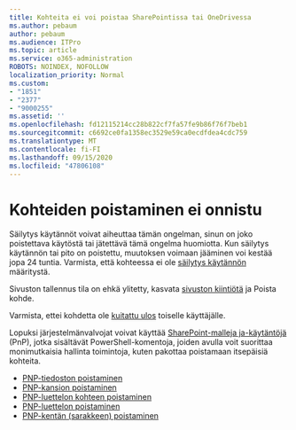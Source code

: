 ```yaml
---
title: Kohteita ei voi poistaa SharePointissa tai OneDrivessa
ms.author: pebaum
author: pebaum
ms.audience: ITPro
ms.topic: article
ms.service: o365-administration
ROBOTS: NOINDEX, NOFOLLOW
localization_priority: Normal
ms.custom:
- "1851"
- "2377"
- "9000255"
ms.assetid: ''
ms.openlocfilehash: fd12115214cc28b822cf7fa57fe9b86f76f7beb1
ms.sourcegitcommit: c6692ce0fa1358ec3529e59ca0ecdfdea4cdc759
ms.translationtype: MT
ms.contentlocale: fi-FI
ms.lasthandoff: 09/15/2020
ms.locfileid: "47806108"
---
```

# <a name="unable-to-delete-items"></a>Kohteiden poistaminen ei onnistu

Säilytys käytännöt voivat aiheuttaa tämän ongelman, sinun on joko poistettava käytöstä tai jätettävä tämä ongelma huomiotta. Kun säilytys käytännön tai pito on poistettu, muutoksen voimaan jääminen voi kestää jopa 24 tuntia. Varmista, että kohteessa ei ole [säilytys käytännön](https://docs.microsoft.com/microsoft-365/compliance/retention-policies) määritystä.

Sivuston tallennus tila on ehkä ylitetty, kasvata [sivuston kiintiötä](https://docs.microsoft.com/powershell/module/sharepoint-online/set-sposite?view=sharepoint-ps) ja Poista kohde.

Varmista, ettei kohdetta ole [kuitattu ulos](https://support.office.com/article/check-out-check-in-or-discard-changes-to-files-in-a-library-7e2c12a9-a874-4393-9511-1378a700f6de) toiselle käyttäjälle.

Lopuksi järjestelmänvalvojat voivat käyttää [SharePoint-malleja ja-käytäntöjä](https://docs.microsoft.com/powershell/sharepoint/sharepoint-pnp/sharepoint-pnp-cmdlets?view=sharepoint-ps#installation) (PnP), jotka sisältävät PowerShell-komentoja, joiden avulla voit suorittaa monimutkaisia hallinta toimintoja, kuten pakottaa poistamaan itsepäisiä kohteita.
- [PNP-tiedoston poistaminen](https://docs.microsoft.com/powershell/module/sharepoint-pnp/remove-pnpfile?view=sharepoint-ps)
- [PNP-kansion poistaminen](https://docs.microsoft.com/powershell/module/sharepoint-pnp/remove-pnpfolder?view=sharepoint-ps)
- [PNP-luettelon kohteen poistaminen](https://docs.microsoft.com/powershell/module/sharepoint-pnp/remove-pnplistitem?view=sharepoint-ps)
- [PNP-luettelon poistaminen](https://docs.microsoft.com/powershell/module/sharepoint-pnp/remove-pnplist?view=sharepoint-ps)
- [PNP-kentän (sarakkeen) poistaminen](https://docs.microsoft.com/powershell/module/sharepoint-pnp/remove-pnpfield?view=sharepoint-ps)
